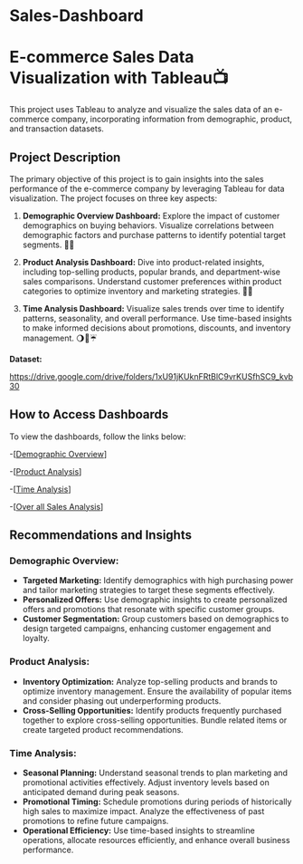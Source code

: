 # Sales-Dashboard
# E-commerce Sales Data Visualization with Tableau📺

This project uses Tableau to analyze and visualize the sales data of an e-commerce company, incorporating information from demographic, product, and transaction datasets.

## Project Description

The primary objective of this project is to gain insights into the sales performance of the e-commerce company by leveraging Tableau for data visualization. The project focuses on three key aspects:

1. **Demographic Overview Dashboard:** Explore the impact of customer demographics on buying behaviors. Visualize correlations between demographic factors and purchase patterns to identify potential target segments. 🚗👩

2. **Product Analysis Dashboard:** Dive into product-related insights, including top-selling products, popular brands, and department-wise sales comparisons. Understand customer preferences within product categories to optimize inventory and marketing strategies. 🍔🍕

3. **Time Analysis Dashboard:** Visualize sales trends over time to identify patterns, seasonality, and overall performance. Use time-based insights to make informed decisions about promotions, discounts, and inventory management. 🌖🌛☔

__Dataset:__

https://drive.google.com/drive/folders/1xU91jKUknFRtBlC9vrKUSfhSC9_kvb30

## How to Access Dashboards

To view the dashboards, follow the links below:

-[[Demographic Overview](https://public.tableau.com/app/profile/meghana5898/viz/demographic-sales-data/DemographicAnalysis?publish=yes)]

-[[Product Analysis](https://public.tableau.com/app/profile/meghana5898/viz/Productanalysis-sales-data/Productanalysis?publish=yes)]

-[[Time Analysis](https://public.tableau.com/app/profile/meghana5898/viz/Timeanalysis-sales-data/TimeAnalysis?publish=yes)]

-[[Over all Sales Analysis](https://public.tableau.com/app/profile/meghana5898/viz/overall-sales-data-analysis/Dashboard4?publish=yes)]

## Recommendations and Insights

### Demographic Overview:

- **Targeted Marketing:** Identify demographics with high purchasing power and tailor marketing strategies to target these segments effectively.
- **Personalized Offers:** Use demographic insights to create personalized offers and promotions that resonate with specific customer groups.
- **Customer Segmentation:** Group customers based on demographics to design targeted campaigns, enhancing customer engagement and loyalty.

### Product Analysis:

- **Inventory Optimization:** Analyze top-selling products and brands to optimize inventory management. Ensure the availability of popular items and consider phasing out underperforming products.
- **Cross-Selling Opportunities:** Identify products frequently purchased together to explore cross-selling opportunities. Bundle related items or create targeted product recommendations.

### Time Analysis:

- **Seasonal Planning:** Understand seasonal trends to plan marketing and promotional activities effectively. Adjust inventory levels based on anticipated demand during peak seasons.
- **Promotional Timing:** Schedule promotions during periods of historically high sales to maximize impact. Analyze the effectiveness of past promotions to refine future campaigns.
- **Operational Efficiency:** Use time-based insights to streamline operations, allocate resources efficiently, and enhance overall business performance.

